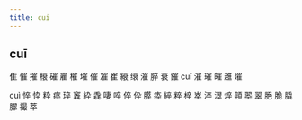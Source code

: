 ```yaml
---
title: cui
---
```


## cuī
隹
慛
摧
榱
磪
嵟
槯
墔
催
凗
崔
縗
缞
漼
脺
衰
鏙
cuǐ
漼
璀
皠
趡
熣





cuì
悴
忰
粋
瘁
琗
竁
紣
毳
啛
啐
倅
伜
膵
疩
綷
粹
椊
崒
淬
濢
焠
顇
翆
翠
脃
脆
膬
臎
襊
萃

